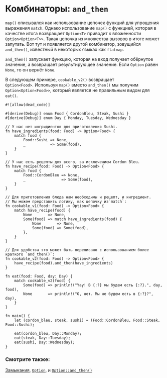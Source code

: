 # Комбинаторы: `and_then`

`map()` описывался как использование цепочек 
функций для упрощения выражения `match`.
Однако использование `map()` с функцией, которая в 
качестве итога возвращает `Option<T>` 
приводит к вложенности `Option<Option<T>>`. Такая цепочка из множества вызовов в итоге может 
запутать. Вот тут и появляется другой комбинатор, зовущийся 
`and_then()`, известный в некоторых языках как 
`flatmap`.

`and_then()` запускает функцию, которая на вход получает обёрнутое значение, а возвращает результирующее 
значение. Если `Option` равен `None`, то 
он вернёт `None`.

В следующем примере, `cookable_v2()` возвращает  
`Option<Food>`. Используя `map()` 
вместо `and_then()` мы получим 
`Option<Option<Food>>`, который является 
не правильным видом для `eat()`.

```rust,editable
#![allow(dead_code)]

#[derive(Debug)] enum Food { CordonBleu, Steak, Sushi }
#[derive(Debug)] enum Day { Monday, Tuesday, Wednesday }

// У нас нет ингридиентов для приготовления Sushi.
fn have_ingredients(food: Food) -> Option<Food> {
    match food {
        Food::Sushi => None,
        _           => Some(food),
    }
}

// У нас есть рецепты для всего, за исключением Cordon Bleu.
fn have_recipe(food: Food) -> Option<Food> {
    match food {
        Food::CordonBleu => None,
        _                => Some(food),
    }
}

// Для приготовления блюда нам необходимы и рецепт, и ингредиент.
// Мы можем представить логику, как цепочку из`match`:
fn cookable_v1(food: Food) -> Option<Food> {
    match have_recipe(food) {
        None       => None,
        Some(food) => match have_ingredients(food) {
            None       => None,
            Some(food) => Some(food),
        },
    }
}

// Для удобства это может быть переписано с использованием более краткого `and_then()`:
fn cookable_v2(food: Food) -> Option<Food> {
    have_recipe(food).and_then(have_ingredients)
}

fn eat(food: Food, day: Day) {
    match cookable_v2(food) {
        Some(food) => println!("Yay! В {:?} мы будем есть {:?}.", day, food),
        None       => println!("О, нет. Мы не будем есть в {:?}?", day),
    }
}

fn main() {
    let (cordon_bleu, steak, sushi) = (Food::CordonBleu, Food::Steak, Food::Sushi);

    eat(cordon_bleu, Day::Monday);
    eat(steak, Day::Tuesday);
    eat(sushi, Day::Wednesday);
}
```

### Смотрите также:

[Замыкания](../../fn/closures.md), [`Option`](https://doc.rust-lang.org/std/option/enum.Option.html), и [`Option::and_then()`](https://doc.rust-lang.org/std/option/enum.Option.html#method.and_then)
